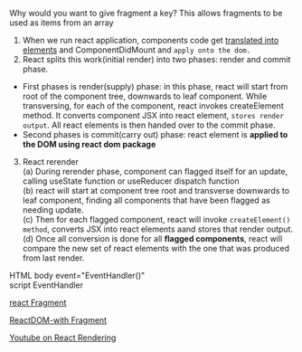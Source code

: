 
Why would you want to give fragment a key?
This allows fragments to be used as items from an array

1. When we run react application, components code get <u>translated into elements</u> and ComponentDidMount and `apply onto the dom.`
2. React splits this work(initial render) into two phases: render and commit phase.
- First phases is render(supply) phase: in this phase, react will start from root of the component tree, downwards to leaf component. While transversing, for each of the component, react invokes createElement method. It converts component JSX into react element, `stores render output`. All react elements is then handed over to the commit phase.
- Second phases is commit(carry out) phase: react element is **applied to the DOM using react dom package**
3. React rerender  
(a) During rerender phase, component can flagged itself for an update, calling useState function or useReducer dispatch function  
(b) react will start at component tree root and transverse downwards to leaf component, finding all components that have been flagged as needing update.  
(c) Then for each flagged component, react will invoke `createElement() method`, converts JSX into react elements aand stores that render output.  
(d) Once all conversion is done for all **flagged components**, react will compare the new set of react elements with the one that was produced from last render.  


HTML body event="EventHandler()"  <br/>
script EventHandler


[react Fragment](https://frontarm.com/james-k-nelson/react-fragments-in-practice/)  

[ReactDOM-with Fragment](https://codepen.io/reactjs/pen/VrEbjE?editors=1000)

[Youtube on React Rendering](https://www.youtube.com/watch?v=VPtL6dU0YXc)
